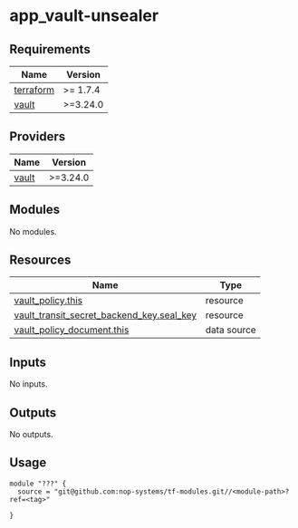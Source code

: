 # app_vault-unsealer

<!-- BEGIN_TF_DOCS -->
## Requirements

| Name | Version |
|------|---------|
| <a name="requirement_terraform"></a> [terraform](#requirement\_terraform) | >= 1.7.4 |
| <a name="requirement_vault"></a> [vault](#requirement\_vault) | >=3.24.0 |

## Providers

| Name | Version |
|------|---------|
| <a name="provider_vault"></a> [vault](#provider\_vault) | >=3.24.0 |

## Modules

No modules.

## Resources

| Name | Type |
|------|------|
| [vault_policy.this](https://registry.terraform.io/providers/hashicorp/vault/latest/docs/resources/policy) | resource |
| [vault_transit_secret_backend_key.seal_key](https://registry.terraform.io/providers/hashicorp/vault/latest/docs/resources/transit_secret_backend_key) | resource |
| [vault_policy_document.this](https://registry.terraform.io/providers/hashicorp/vault/latest/docs/data-sources/policy_document) | data source |

## Inputs

No inputs.

## Outputs

No outputs.

## Usage

```hcl
module "???" {
  source = "git@github.com:nop-systems/tf-modules.git//<module-path>?ref=<tag>"
    
}
```
<!-- END_TF_DOCS -->

